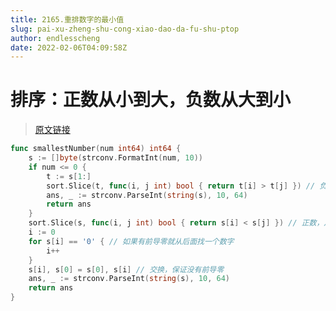 ```yaml
---
title: 2165.重排数字的最小值
slug: pai-xu-zheng-shu-cong-xiao-dao-da-fu-shu-ptop
author: endlesscheng
date: 2022-02-06T04:09:58Z
---
```

# 排序：正数从小到大，负数从大到小
 
> [原文链接](https://leetcode.cn/problems/smallest-value-of-the-rearranged-number/solution/pai-xu-zheng-shu-cong-xiao-dao-da-fu-shu-ptop)
```go
func smallestNumber(num int64) int64 {
	s := []byte(strconv.FormatInt(num, 10))
	if num <= 0 {
		t := s[1:]
		sort.Slice(t, func(i, j int) bool { return t[i] > t[j] }) // 负数，从大到小排序（兼容 num=0）
		ans, _ := strconv.ParseInt(string(s), 10, 64)
		return ans
	}
	sort.Slice(s, func(i, j int) bool { return s[i] < s[j] }) // 正数，从小到大排序
	i := 0
	for s[i] == '0' { // 如果有前导零就从后面找一个数字
		i++
	}
	s[i], s[0] = s[0], s[i] // 交换，保证没有前导零
	ans, _ := strconv.ParseInt(string(s), 10, 64)
	return ans
}
```
